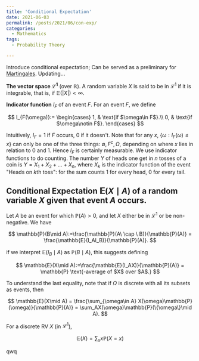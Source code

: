 ```yaml
---
title: 'Conditional Expectation'
date: 2021-06-03
permalink: /posts/2021/06/con-exp/
categories:
  - Mathematics
tags:
  - Probability Theory

---
```


Introduce conditional expectation; Can be served as a preliminary for [Martingales](https://wwwcielwww.github.io/posts/2021/05/martingales/). Updating...

**The vector space $\mathcal{L}^1$** (over $\mathbb{R}$). A random variable $X$ is said to be in $\mathcal{L}^1$ if it is integrable, that is, if $\mathbb{E}(\vert X\vert) < \infty$.

**Indicator function** $I_F$ of an event $F$. For an event $F$, we define

$$
I_{F(\omega)}:=
\begin{cases}
    1, & \text{if $\omega\in F$}.\\
    0, & \text{if $\omega\notin F$}.
\end{cases}
$$

Intuitively, $I_F=1$ if $F$ occurs, $0$ if it doesn't. Note that for any $x$, $\{\omega:I_F(\omega)\leq x\}$ can only be one of the three things: $\emptyset, F^c, \Omega$, depending on where $x$ lies in relation to $0$ and $1$. Hence $I_F$ is certainly measurable. We use indicator functions to do counting. The number $Y$ of heads one get in $n$ tosses of a coin is $Y=X_1+X_2+\dots+X_n$, where $X_k$ is the indicator function of the event "Heads on $k$th toss": for the sum counts $1$ for every head, $0$ for every tail.

## **Conditional Expectation** $\mathbb{E}(X\mid A)$ of a random variable $X$ given that event $A$ occurs.

Let $A$ be an event for which $\mathbb{P}(A)>0$, and let $X$ either be in $\mathcal{L}^1$ or be non-negative. We have 

$$
\mathbb{P}(B\mid A):=\frac{\mathbb{P}(A\ \cap \ B)}{\mathbb{P}(A)} = \frac{\mathbb{E}(I_AI_B)}{\mathbb{P}(A)}.
$$

if we interpret $\mathbb{E}(I_B\mid A)$ as $\mathbb{P}(B\mid A)$, this suggests defining

$$
\mathbb{E}(X\mid A):=\frac{\mathbb{E}(I_AX)}{\mathbb{P}(A)} = \mathbb{P} \text{-average of $X$ over $A$.}
$$

To understand the last equality, note that if $\Omega$ is discrete with all its subsets as events, then

$$
\mathbb{E}(X\mid A) = \frac{\sum_{\omega\in A} X(\omega)\mathbb{P}(\omega)}{\mathbb{P}(A)} = \sum_AX(\omega)\mathbb{P}(\{\omega\}\mid A).
$$

For a discrete RV $X$ (in $\mathcal{L}^1$),

$$
\mathbb{E}(X) = \sum_xx\mathbb{P}(X=x)
$$

qwq



